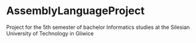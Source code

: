 # AssemblyLanguageProject
Project for the 5th semester of bachelor Informatics studies at the Silesian University of Technology in Gliwice

